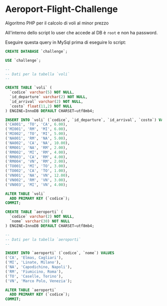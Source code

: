# Aeroport-Flight-Challenge

Algoritmo PHP per il calcolo di voli al minor prezzo

All'interno dello script lo user che accede al DB è `root` e non ha password.

Eseguire questa query in MySql prima di eseguire lo script:

```sql
CREATE DATABASE `challenge`;

USE `challenge`;

--
-- Dati per la tabella `voli`
--

CREATE TABLE `voli` (
  `codice` varchar(5) NOT NULL,
  `id_departure` varchar(2) NOT NULL,
  `id_arrival` varchar(2) NOT NULL,
  `costo` float(11,2) NOT NULL
) ENGINE=InnoDB DEFAULT CHARSET=utf8mb4;

INSERT INTO `voli` (`codice`, `id_departure`, `id_arrival`, `costo`) VALUES
('CA001', 'TO', 'CA', 6.00),
('MI001', 'RM', 'MI', 6.00),
('MI002', 'TO', 'MI', 5.00),
('NA001', 'RM', 'NA', 5.00),
('NA002', 'CA', 'NA', 10.00),
('RM001', 'NA', 'RM', 2.00),
('RM002', 'MI', 'RM', 4.00),
('RM003', 'CA', 'RM', 4.00),
('RM004', 'VN', 'RM', 2.00),
('TO001', 'MI', 'TO', 3.00),
('TO002', 'CA', 'TO', 1.00),
('VN001', 'NA', 'VN', 12.00),
('VN002', 'RM', 'VN', 3.00),
('VN003', 'MI', 'VN', 4.00);

ALTER TABLE `voli`
  ADD PRIMARY KEY (`codice`);
COMMIT;

CREATE TABLE `aeroporti` (
  `codice` varchar(2) NOT NULL,
  `nome` varchar(30) NOT NULL
) ENGINE=InnoDB DEFAULT CHARSET=utf8mb4;

--
-- Dati per la tabella `aeroporti`
--

INSERT INTO `aeroporti` (`codice`, `nome`) VALUES
('CA', 'Elmas, Cagliari'),
('MI', 'Linate, Milano'),
('NA', 'Capodichino, Napoli'),
('RM', 'Fiumicino, Roma'),
('TO', 'Caselle, Torino'),
('VN', 'Marco Polo, Venezia');

ALTER TABLE `aeroporti`
  ADD PRIMARY KEY (`codice`);
COMMIT;
